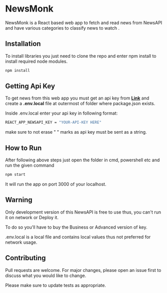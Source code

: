# __NewsMonk__

NewsMonk is a React based web app to fetch and read news from NewsAPI and have various categories to classify news to watch .

## Installation

To install libraries you just need to clone the repo and enter npm install to install required node modules.

```bash
npm install
```

## Getting Api Key

To get news from this web app you must get an api key from __[Link](https://newsapi.org/ "NewsAPI's Homepage")__
and create a __.env.local__ file at outermost of folder where package.json exists.

Inside .env.local enter your api key in following format:

```bash
REACT_APP_NEWSAPI_KEY = "YOUR-API-KEY HERE"
```
make sure to not erase " " marks as api key must be sent as a string.


## How to Run
After following above steps just open the folder in cmd, powershell etc and run the given command
```bash
npm start
```
It will run the app on port 3000 of your localhost.

## Warning

Only development version of this NewsAPI is free to use thus, you can't run it on network or Deploy it.

To do so you'll have to buy the Business or Advanced version of key.

.env.local is a local file and contains local values thus not preferred for network usage.

## Contributing

Pull requests are welcome. For major changes, please open an issue first
to discuss what you would like to change.

Please make sure to update tests as appropriate.

